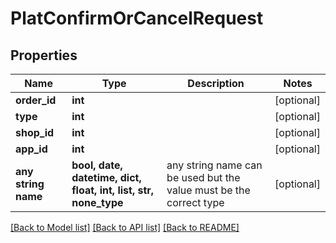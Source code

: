 # PlatConfirmOrCancelRequest


## Properties
Name | Type | Description | Notes
------------ | ------------- | ------------- | -------------
**order_id** | **int** |  | [optional] 
**type** | **int** |  | [optional] 
**shop_id** | **int** |  | [optional] 
**app_id** | **int** |  | [optional] 
**any string name** | **bool, date, datetime, dict, float, int, list, str, none_type** | any string name can be used but the value must be the correct type | [optional]

[[Back to Model list]](../README.md#documentation-for-models) [[Back to API list]](../README.md#documentation-for-api-endpoints) [[Back to README]](../README.md)


